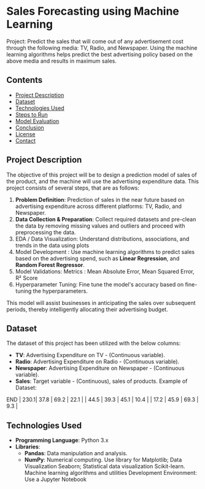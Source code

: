 # Sales Forecasting using Machine Learning

Project: Predict the sales that will come out of any advertisement cost through the following media: TV, Radio, and Newspaper. Using the machine learning algorithms helps predict the best advertising policy based on the above media and results in maximum sales.

## Contents

- [Project Description](#project-description)
- [Dataset](#dataset)
- [Technologies Used](#technologies-used)
- [Steps to Run](#steps-to-run)
- [Model Evaluation](#model-evaluation)
- [Conclusion](#conclusion)
- [License](#license)
- [Contact](#contact)

## Project Description

The objective of this project will be to design a prediction model of sales of the product, and the machine will use the advertising expenditure data. This project consists of several steps, that are as follows:

1. **Problem Definition**: Prediction of sales in the near future based on advertising expenditure across different platforms: TV, Radio, and Newspaper.
2. **Data Collection & Preparation**: Collect required datasets and pre-clean the data by removing missing values and outliers and proceed with preprocessing the data.
3. EDA / Data Visualization: Understand distributions, associations, and trends in the data using plots
4. Model Development : Use machine learning algorithms to predict sales based on the advertising spend, such as **Linear Regression**, and **Random Forest Regressor**.
5. Model Validations: Metrics : Mean Absolute Error, Mean Squared Error, R² Score
6. Hyperparameter Tuning: Fine tune the model's accuracy based on fine-tuning the hyperparameters.

This model will assist businesses in anticipating the sales over subsequent periods, thereby intelligently allocating their advertising budget.

## Dataset

The dataset of this project has been utilized with the below columns:

- **TV**: Advertising Expenditure on TV - (Continuous variable).
- **Radio**: Advertising Expenditure on Radio - (Continuous variable).
- **Newspaper**: Advertising Expenditure on Newspaper - (Continuous variable).
- **Sales**: Target variable - (Continuous), sales of products.
Example of Dataset:


END
| 230.1| 37.8  | 69.2      | 22.1  |
| 44.5 | 39.3  | 45.1      | 10.4  |
| 17.2 | 45.9  | 69.3      | 9.3   |

## Technologies Used

- **Programming Language**: Python 3.x
- **Libraries**:
  - **Pandas**: Data manipulation and analysis.
  - **NumPy**: Numerical computing.
Use library for
Matplotlib; Data Visualization
Seaborn; Statistical data visualization
Scikit-learn. Machine learning algorithms and utilities
Development Environment: Use a Jupyter Notebook

